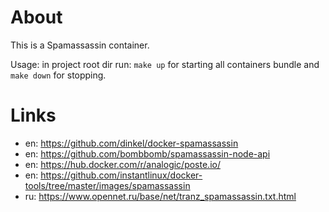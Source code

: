 # About

This is a Spamassassin container.

Usage: in project root dir run: `make up` for starting all containers bundle and `make down` for stopping.

# Links

* en: https://github.com/dinkel/docker-spamassassin
* en: https://github.com/bombbomb/spamassassin-node-api
* en: https://hub.docker.com/r/analogic/poste.io/
* en: https://github.com/instantlinux/docker-tools/tree/master/images/spamassassin
* ru: https://www.opennet.ru/base/net/tranz_spamassassin.txt.html
